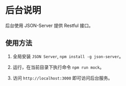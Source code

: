 # 后台说明

后台使用 JSON-Server 提供 Restful 接口。

## 使用方法

1. 全局安装 `JSON Server`, `npm install -g json-server`。

2. 运行，在当前目录下执行命令 `npm run mock`。

3. 访问 `http://localhost:3000` 即可访问后台服务。